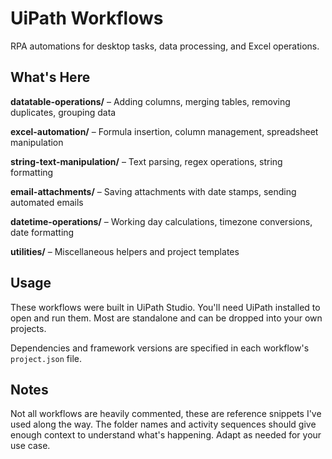 # UiPath Workflows

RPA automations for desktop tasks, data processing, and Excel operations.

## What's Here

**datatable-operations/** – Adding columns, merging tables, removing duplicates, grouping data

**excel-automation/** – Formula insertion, column management, spreadsheet manipulation

**string-text-manipulation/** – Text parsing, regex operations, string formatting

**email-attachments/** – Saving attachments with date stamps, sending automated emails

**datetime-operations/** – Working day calculations, timezone conversions, date formatting

**utilities/** – Miscellaneous helpers and project templates

## Usage

These workflows were built in UiPath Studio. You'll need UiPath installed to open and run them. Most are standalone and can be dropped into your own projects.

Dependencies and framework versions are specified in each workflow's `project.json` file.

## Notes

Not all workflows are heavily commented, these are reference snippets I've used along the way. The folder names and activity sequences should give enough context to understand what's happening. Adapt as needed for your use case.
